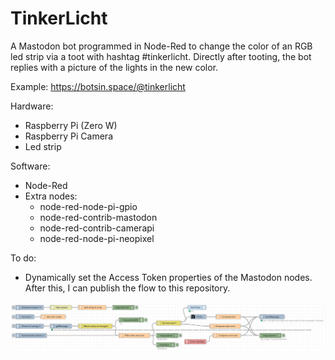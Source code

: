 # TinkerLicht

A Mastodon bot programmed in Node-Red to change the color of an RGB led strip via a toot with hashtag #tinkerlicht.
Directly after tooting, the bot replies with a picture of the lights in the new color.

Example: https://botsin.space/@tinkerlicht

Hardware:
- Raspberry Pi (Zero W)
- Raspberry Pi Camera
- Led strip

Software:
- Node-Red
- Extra nodes:
  - node-red-node-pi-gpio
  - node-red-contrib-mastodon
  - node-red-contrib-camerapi
  - node-red-node-pi-neopixel

To do:
- Dynamically set the Access Token properties of the Mastodon nodes. After this, I can publish the flow to this repository.

![flow screenshot](https://raw.githubusercontent.com/ralphcrutzen/tinkerlicht/master/flow-screenshot.png)
